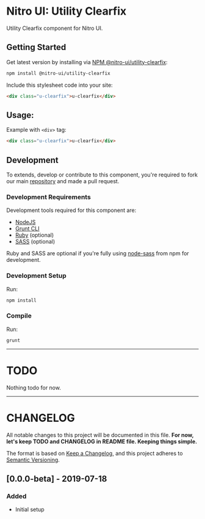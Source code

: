 # Nitro UI: Utility Clearfix

Utility Clearfix component for Nitro UI.

## Getting Started

Get latest version by installing via [NPM @nitro-ui/utility-clearfix](https://www.npmjs.com/package/@nitro-ui/utility-clearfix):

```sh
npm install @nitro-ui/utility-clearfix
```

Include this stylesheet code into your site:

```html
<div class="u-clearfix">u-clearfix</div>
```

## Usage:

Example with `<div>` tag:

```html
<div class="u-clearfix">u-clearfix</div>
```

## Development

To extends, develop or contribute to this component, you're required to fork our main [repository](https://github.com/icarasia-engineering/nitro-ui) and made a pull request.

### Development Requirements

Development tools required for this component are:

- [NodeJS](https://nodejs.org/en/)
- [Grunt CLI](https://gruntjs.com)
- [Ruby](https://www.ruby-lang.org/en/) (optional)
- [SASS](https://sass-lang.com) (optional)

Ruby and SASS are optional if you're fully using [node-sass](https://github.com/sass/node-sass) from npm for development.

### Development Setup

Run:

```sh
npm install
```

### Compile

Run:

```sh
grunt
```
---

# TODO

Nothing todo for now.

---

# CHANGELOG

All notable changes to this project will be documented in this file. **For now, let's keep TODO and CHANGELOG in README file. Keeping things simple.**

The format is based on [Keep a Changelog](https://keepachangelog.com/en/1.0.0/),
and this project adheres to [Semantic Versioning](https://semver.org/spec/v2.0.0.html).

## [0.0.0-beta] - 2019-07-18
### Added
- Initial setup
